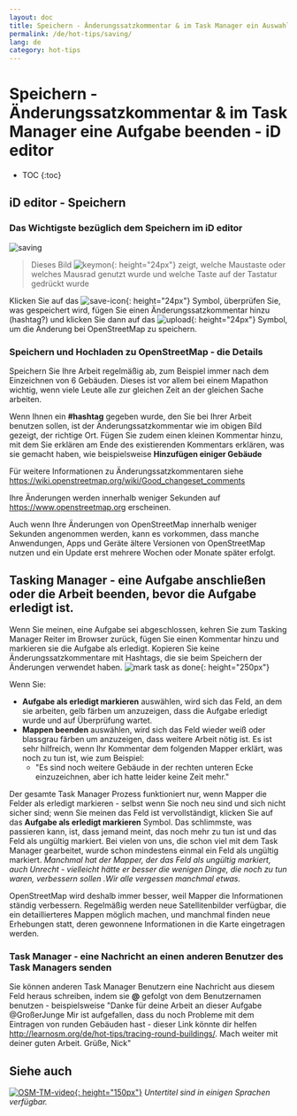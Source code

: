 ```yaml
---
layout: doc
title: Speichern - Änderungssatzkommentar & im Task Manager ein Auswahlfeld beenden - iD editor
permalink: /de/hot-tips/saving/
lang: de
category: hot-tips
---
```


Speichern - Änderungssatzkommentar & im Task Manager eine Aufgabe beenden - iD editor
============

- TOC
{:toc}

iD editor - Speichern
------------------

### Das Wichtigste bezüglich dem Speichern im iD editor ###

![saving][]

> Dieses Bild ![keymon]{: height="24px"} zeigt, welche Maustaste oder welches Mausrad genutzt wurde und welche Taste auf der Tastatur gedrückt wurde

Klicken Sie auf das ![save-icon]{: height="24px"} Symbol, überprüfen Sie, was gespeichert wird, fügen Sie einen Änderungssatzkommentar hinzu (hashtag?) und klicken Sie dann auf das ![upload]{: height="24px"} Symbol, um die Änderung bei OpenStreetMap zu speichern.

### Speichern und Hochladen zu OpenStreetMap - die Details ###

Speichern Sie Ihre Arbeit regelmäßig ab, zum Beispiel immer nach dem Einzeichnen von 6 Gebäuden. Dieses ist vor allem bei einem Mapathon wichtig, wenn viele Leute alle zur gleichen Zeit an der gleichen Sache arbeiten.

Wenn Ihnen ein **#hashtag** gegeben wurde, den Sie bei Ihrer Arbeit benutzen sollen, ist der Änderungssatzkommentar wie im obigen Bild gezeigt, der richtige Ort. Fügen Sie zudem einen kleinen Kommentar hinzu, mit dem Sie erklären am Ende des existierenden Kommentars erklären, was sie gemacht haben, wie beispielsweise **Hinzufügen einiger Gebäude**

Für weitere Informationen zu Änderungssatzkommentaren siehe <https://wiki.openstreetmap.org/wiki/Good_changeset_comments>

Ihre Änderungen werden innerhalb weniger Sekunden auf <https://www.openstreetmap.org> erscheinen.

Auch wenn Ihre Änderungen von OpenStreetMap innerhalb weniger Sekunden angenommen werden, kann es vorkommen, dass manche Anwendungen, Apps und Geräte ältere Versionen von OpenStreetMap nutzen und ein Update erst mehrere Wochen oder Monate später erfolgt.

Tasking Manager - eine Aufgabe anschließen oder die Arbeit beenden, bevor die Aufgabe erledigt ist.
-------------------------------------------------------------------

Wenn Sie meinen, eine Aufgabe sei abgeschlossen, kehren Sie zum Tasking Manager Reiter im Browser zurück, fügen Sie einen Kommentar hinzu und markieren sie die Aufgabe als erledigt. Kopieren Sie keine Änderungssatzkommentare mit Hashtags, die sie beim Speichern der Änderungen verwendet haben.
![mark task as done]{: height="250px"}

Wenn Sie:

- **Aufgabe als erledigt markieren** auswählen, wird sich das Feld, an dem sie arbeiten, gelb färben um anzuzeigen, dass die Aufgabe erledigt wurde und auf Überprüfung wartet.
- **Mappen beenden** auswählen, wird sich das Feld wieder weiß oder blassgrau färben um anzuzeigen, dass weitere Arbeit nötig ist. Es ist sehr hilfreich, wenn Ihr Kommentar dem folgenden Mapper erklärt, was noch zu tun ist, wie zum Beispiel:
    - "Es sind noch weitere Gebäude in der rechten unteren Ecke einzuzeichnen, aber ich hatte leider keine Zeit mehr."

Der gesamte Task Manager Prozess funktioniert nur, wenn Mapper die Felder als erledigt markieren - selbst wenn Sie noch neu sind und sich nicht sicher sind; wenn Sie meinen das Feld ist vervollständigt, klicken Sie auf das **Aufgabe als erledigt markieren** Symbol. Das schlimmste, was passieren kann, ist, dass jemand meint, das noch mehr zu tun ist und das Feld als ungültig markiert. Bei vielen von uns, die schon viel mit dem Task Manager gearbeitet, wurde schon mindestens einmal ein Feld als ungültig markiert. *Manchmal hat der Mapper, der das Feld als ungültig markiert, auch Unrecht - vielleicht hätte er besser die wenigen Dinge, die noch zu tun  waren, verbessern sollen .Wir alle vergessen manchmal etwas.*

OpenStreetMap wird deshalb immer besser, weil Mapper die Informationen ständig verbessern. Regelmäßig werden neue Satellitenbilder verfügbar, die ein detaillierteres Mappen möglich machen, und manchmal finden neue Erhebungen statt, deren gewonnene Informationen in die Karte eingetragen werden.

### Task Manager - eine Nachricht an einen anderen Benutzer des Task Managers senden ###
Sie können anderen Task Manager Benutzern eine Nachricht aus diesem Feld heraus schreiben, indem sie **@** gefolgt von dem Benutzernamen benutzen - beispielsweise "Danke für deine Arbeit an dieser Aufgabe @GroßerJunge Mir ist aufgefallen, dass du noch Probleme mit dem Eintragen von runden Gebäuden hast - dieser Link könnte dir helfen http://learnosm.org/de/hot-tips/tracing-round-buildings/. Mach weiter mit deiner guten Arbeit. Grüße, Nick"

Siehe auch
---------

[![OSM-TM-video]{: height="150px"}](https://www.youtube.com/watch?v=_feTGQXLf_M&list=PLb9506_-6FMHZ3nwn9heri3xjQKrSq1hN&index=9 "Humanitarian OpenStreetMap Team - Tasking Manager Einführungs Videos")
*Untertitel sind in einigen Sprachen verfügbar.*



[saving]:/images/hot-tips/saving.gif
[keymon]:/images/hot-tips/keymon.png
[mark task as done]:/images/hot-tips/mark-task-as-done.png
[save-icon]: /images/beginner/save-icon.png "Speichersymbol"
[upload]: /images/beginner/upload.png "Hochladen"
[arrow-up]: /images/arrow-up.png
[OSM-TM-video]: /images/hot-tips/OSM-TM-video.png "Humanitarian OpenStreetMap Team - Tasking Manager Einführungs Videos"
